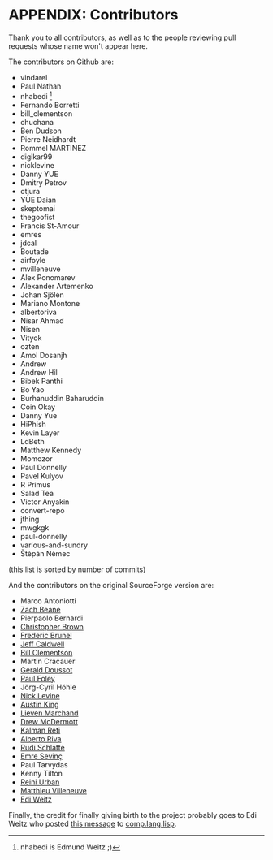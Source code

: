 # APPENDIX: Contributors

Thank you to all contributors, as well as to the people reviewing pull requests whose name won't appear here.

The contributors on Github are:

<!-- (this list is generated for the EPUB rendering -->

* vindarel
* Paul Nathan
* nhabedi [^nhabedi]
* Fernando Borretti
* bill_clementson
* chuchana
* Ben Dudson
* Pierre Neidhardt
* Rommel MARTINEZ
* digikar99
* nicklevine
* Danny YUE
* Dmitry Petrov
* otjura
* YUE Daian
* skeptomai
* thegoofist
* Francis St-Amour
* emres
* jdcal
* Boutade
* airfoyle
* mvilleneuve
* Alex Ponomarev
* Alexander Artemenko
* Johan Sjölén
* Mariano Montone
* albertoriva
* Nisar Ahmad
* Nisen
* Vityok
* ozten
* Amol Dosanjh
* Andrew
* Andrew Hill
* Bibek Panthi
* Bo Yao
* Burhanuddin Baharuddin
* Coin Okay
* Danny Yue
* HiPhish
* Kevin Layer
* LdBeth
* Matthew Kennedy
* Momozor
* Paul Donnelly
* Pavel Kulyov
* R Primus
* Salad Tea
* Victor Anyakin
* convert-repo
* jthing
* mwgkgk
* paul-donnelly
* various-and-sundry
* Štěpán Němec

(this list is sorted by number of commits)

And the contributors on the original SourceForge version are:

* Marco Antoniotti
* [Zach Beane](mailto:xach@xach.com)
* Pierpaolo Bernardi
* [Christopher Brown](mailto:skeptomai@mac.com)
* [Frederic Brunel](mailto:brunel@mail.dotcom.fr)
* [Jeff Caldwell](mailto:jdcal@yahoo.com)
* [Bill Clementson](mailto:bill_clementson@yahoo.com)
* Martin Cracauer
* [Gerald Doussot](mailto:gdoussot@yahoo.com)
* [Paul Foley](mailto:mycroft@actrix.gen.nz)
* Jörg-Cyril Höhle
* [Nick Levine](mailto:ndl@ravenbrook.com)
* [Austin King](mailto:shout@ozten.com)
* [Lieven Marchand](mailto:mal@wyrd.be)
* [Drew McDermott](mailto:drew.mcdermott@yale.edu)
* [Kalman Reti](mailto:reti@ai.mit.edu)
* [Alberto Riva](mailto:alb@chip.org)
* [Rudi Schlatte](mailto:rschlatte@ist.tu-graz.ac.at)
* [Emre Sevinç](mailto:emres@bilgi.edu.tr)
* Paul Tarvydas
* Kenny Tilton
* [Reini Urban](mailto:rurban@x-ray.at)
* [Matthieu Villeneuve](mailto:matthieu@matthieu-villeneuve.net)
* [Edi Weitz](mailto:edi@agharta.de)

Finally, the credit for finally giving birth to the project probably goes to
Edi Weitz who posted [this message][msg] to [comp.lang.lisp][cll].

[cll]: news:comp.lang.lisp
[msg]: http://groups.google.com/groups?selm=76be8851.0201222259.70ecbcb1%40posting.google.com

[^nhabedi]: nhabedi is Edmund Weitz ;)
